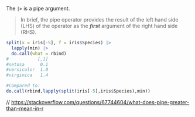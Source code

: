 The `|>` is a pipe argument.

>In brief, the pipe operator provides the result of the left hand side (LHS) of the operator as the _**first**_ argument of the right hand side (RHS).

```r
split(x = iris[-5], f = iris$Species) |>
  lapply(min) |>
  do.call(what = rbind) 
#           [,1]
#setosa      0.1
#versicolor  1.0
#virginica   1.4

#Compared to:
do.call(rbind,lapply(split(iris[-5],iris$Species),min))
```

// https://stackoverflow.com/questions/67744604/what-does-pipe-greater-than-mean-in-r

